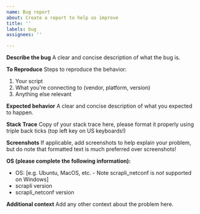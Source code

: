 ```yaml
---
name: Bug report
about: Create a report to help us improve
title: ''
labels: bug
assignees: ''

---
```


**Describe the bug**
A clear and concise description of what the bug is.

**To Reproduce**
Steps to reproduce the behavior:
1. Your script
2. What you're connecting to (vendor, platform, version)
3. Anything else relevant

**Expected behavior**
A clear and concise description of what you expected to happen.

**Stack Trace**
Copy of your stack trace here, please format it properly using triple back ticks (top left key on US keyboards!)

**Screenshots**
If applicable, add screenshots to help explain your problem, but do note that formatted text is much preferred over
 screenshots!

**OS (please complete the following information):**
 - OS: [e.g. Ubuntu, MacOS, etc. - Note scrapli_netconf is *not* supported on Windows]
 - scrapli version
 - scrapli_netconf version

**Additional context**
Add any other context about the problem here.
